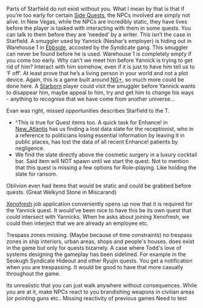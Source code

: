 Parts of Starfield do not exist without you. What I mean by that is that if you’re too early for certain [Side Quests](Side%20Quests.md), the NPCs involved are simply not alive. 
In New Vegas, while the NPCs are incredibly static, they have lives before the player is tasked with interacting with them in some quests. 
	You can talk to them before they are ‘needed’ by a writer. 
This isn’t the case in Starfield. A smuggler used by Yannick (Neshar’s employer) is hiding out in Warehouse 1 in [Ebbside](Ebbside.md), accosted by the Syndicate gang. This smuggler can never be found before he is used. Warehouse 1 is completely empty if you come too early. 
	Why can't we meet him before Yannick is trying to get rid of him? Interact with him somehow, even if it is just to have him tell us to ‘F off’. At least prove that he’s a living person in your world and not a plot device. 
Again, this is a game built around [NG+](NG+.md), so much more could be done here. A [Starborn](Starborn.md) player could visit the smuggler before Yannick wants to disappear him, maybe appeal to him, try and get him to change his ways - anything to recognise that we have come from another universe…

Evan was right, missed opportunities describes Starfield to the T.

+ ^This is true for Quest items too. A quick task for Enhance! in [New_Atlantis](New_Atlantis.md) has us finding a lost data slate for the receptionist, who in a reference to politicians losing essential information by leaving it in public places, has lost the data of all recent Enhance! patients by negligence. 
+ We find the slate directly above the cosmetic surgery in a luxury cocktail bar. Said item will NOT spawn until we start the quest. Not to mention that this quest is missing a few options for Role-playing. Like holding the slate for ransom. 

Oblivion even had items that would be static and could be grabbed before quests. (Great Welkynd Stone in Miscarand)

[Xenofresh](Neon_City.md) job application conveniently opens up now that it is required for the Yannick quest. It would’ve been nice to have this be its own quest that could intersect with Yannicks. When he asks about joining Xenofresh, we could then interject that we are already an employee etc.

Trespass zones missing. (Maybe because of time constraints) no trespass zones in ship interiors, urban areas, shops and people's houses.
	 does exist in the game but only for quests bizarrely. A case where Todd's love of systems designing the gameplay has been sidelined. 
		 For example in the Seokugh Syndicate Hideout and other Ryujin quests. You get a notification when you are trespassing. It would be good to have that more casually throughout the game.
	 
Its unrealistic that you can just walk anywhere without consequences. While you are at it, make NPCs react to you brandishing weapons in civilian areas (or pointing guns etc.. Missing reactivity of previous games 
	Need to test

